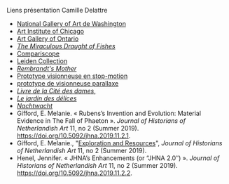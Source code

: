 Liens présentation Camille Delattre

- [National Gallery of Art de Washington](https://www.nga.gov/collection.html) 
- [Art Institute of Chicago](https://www.artic.edu/collection) 
- [Art Gallery of Ontario](https://ago.ca/collection/browse) 
- [_The Miraculous Draught of Fishes_](https://collections.vam.ac.uk/item/O102006/the-miraculous-draught-of-fishes-tapestry-cartoon-raphael/)
- [Compariscope](https://vanda.github.io/iiif-features/compariscope.html?manifest=img/manifest_constable.json)
- [Leiden Collection](https://www.theleidencollection.com/collection/)
- [*Rembrandt's Mother*](https://www.theleidencollection.com/viewer/rembrandts-mother/)
 - [Prototype visionneuse en stop-motion](https://vanda.github.io/iiif-features/frameAnimator.html?manifest=https://vanda.github.io/iiif-features/img/manifest_muybridge.json)
 - [prototype de visionneuse parallaxe](https://vanda.github.io/iiif-features/parallaxViewer.html?manifest=img/manifest_peepshow.p3.json)
 - [_Livre de la Cité des dames_,](https://gallica.bnf.fr/view3if/ga/ark:/12148/btv1b8448962v/f16) 
 - [*Le jardin des délices*](https://https://archief.ntr.nl/tuinderlusten/en.html#)
 - [_Nachtwacht_](https://beleefdenachtwacht.nl/en)
 - Gifford, E. Melanie. « Rubens’s Invention and Evolution: Material Evidence in The Fall of Phaeton ». _Journal of Historians of Netherlandish Art_ 11, no 2 (Summer 2019). https://doi.org/10.5092/jhna.2019.11.2.1.
- Gifford, E. Melanie., "[Exploration and Resources](https://jhna.org/articles/phaeton-exploration-and-resources/#author)", _Journal of Historians of Netherlandish Art_ 11, no 2 (Summer 2019). 
- Henel, Jennifer. « JHNA’s Enhancements (or “JHNA 2.0″) ». _Journal of Historians of Netherlandish Art_ 11, no 2 (Summer 2019). https://doi.org/10.5092/jhna.2019.11.2.2.
